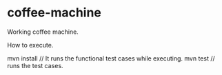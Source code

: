 # coffee-machine
Working coffee machine.

How to execute.

mvn install // It runs the functional test cases while executing.
mvn test // runs the test cases.
